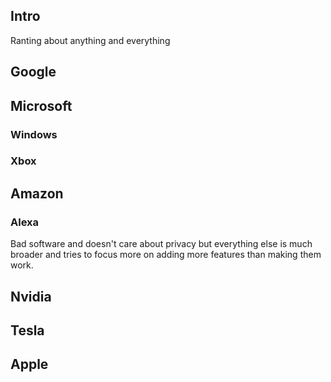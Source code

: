 

## Intro

Ranting about anything and everything



## Google

## Microsoft

### Windows

### Xbox



## Amazon

### Alexa

Bad software and doesn't care about privacy but everything else is much broader and tries to focus more on adding more features than making them work.

## Nvidia

## Tesla

## Apple

